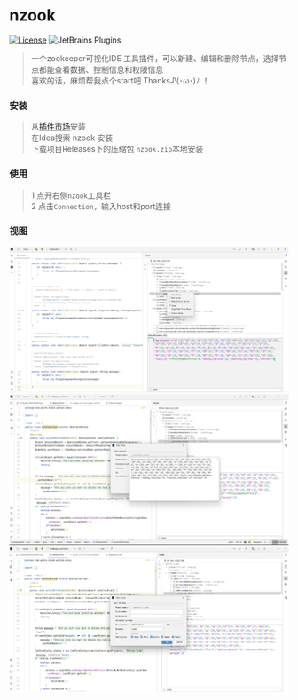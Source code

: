 # nzook
[![License](https://img.shields.io/badge/License-MIT-blue.svg)](https://opensource.org/license/mit)
![JetBrains Plugins](https://img.shields.io/jetbrains/plugin/v/com.azure.wind.nzook)
 > 一个zookeeper可视化IDE 工具插件，可以新建、编辑和删除节点，选择节点都能查看数据、控制信息和权限信息  
 > 喜欢的话，麻烦帮我点个start吧  Thanks♪(･ω･)ﾉ ！


### 安装
> 从[插件市场](https://plugins.jetbrains.com/plugin/22051-nzook)安装  
> 在Idea搜索 nzook 安装  
> 下载项目Releases下的压缩包 `nzook.zip`本地安装  

### 使用
> 1 点开右侧`nzook`工具栏  
> 2 点击`Connection`，输入host和port连接  

### 视图
![图片1](https://github.com/poison0/nzook/blob/main/src/main/resources/images.show/20230614174953.png "图片1")
![图片2](https://github.com/poison0/nzook/blob/main/src/main/resources/images.show/20230614175551.png "图片2")
![图片3](https://github.com/poison0/nzook/blob/main/src/main/resources/images.show/20230614175658.png "图片3")

